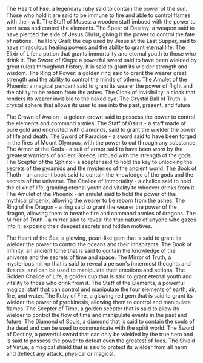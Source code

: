 The Heart of Fire: a legendary ruby said to contain the power of the sun. Those who hold it are said to be immune to fire and able to control flames with their will.
The Staff of Moses: a wooden staff imbued with the power to part seas and control the elements.
The Spear of Destiny: a weapon said to have pierced the side of Jesus Christ, giving it the power to control the fate of nations.
The Holy Grail: the cup used by Jesus at the Last Supper, said to have miraculous healing powers and the ability to grant eternal life.
The Elixir of Life: a potion that grants immortality and eternal youth to those who drink it.
The Sword of Kings: a powerful sword said to have been wielded by great rulers throughout history. It is said to grant its wielder strength and wisdom.
The Ring of Power: a golden ring said to grant the wearer great strength and the ability to control the minds of others.
The Amulet of the Phoenix: a magical pendant said to grant its wearer the power of flight and the ability to be reborn from the ashes.
The Cloak of Invisibility: a cloak that renders its wearer invisible to the naked eye.
The Crystal Ball of Truth: a crystal sphere that allows its user to see into the past, present, and future.

The Crown of Avalon - a golden crown said to possess the power to control the elements and command armies.
The Staff of Osiris - a staff made of pure gold and encrusted with diamonds, said to grant the wielder the power of life and death.
The Sword of Paradise - a sword said to have been forged in the fires of Mount Olympus, with the power to cut through any substance.
The Armor of the Gods - a suit of armor said to have been worn by the greatest warriors of ancient Greece, imbued with the strength of the gods.
The Scepter of the Sphinx - a scepter said to hold the key to unlocking the secrets of the pyramids and the mysteries of the ancient world.
The Book of Thoth - an ancient book said to contain the knowledge of the gods and the secrets of the universe.
The Chalice of Immortality - a chalice said to hold the elixir of life, granting eternal youth and vitality to whoever drinks from it.
The Amulet of the Phoenix - an amulet said to hold the power of the mythical phoenix, allowing the wearer to be reborn from the ashes.
The Ring of the Dragon - a ring said to grant the wearer the power of the dragon, allowing them to breathe fire and command armies of dragons.
The Mirror of Truth - a mirror said to reveal the true nature of anyone who gazes into it, exposing their deepest secrets and hidden motives.

The Heart of the Sea, a glowing, pearl-like gem that is said to grant its wielder the power to control the oceans and their inhabitants.
The Book of Infinity, an ancient tome that is said to contain the knowledge of the universe and the secrets of time and space.
The Mirror of Truth, a mysterious mirror that is said to reveal a person's innermost thoughts and desires, and can be used to manipulate their emotions and actions.
The Golden Chalice of Life, a golden cup that is said to grant eternal youth and vitality to those who drink from it.
The Staff of the Elements, a powerful magical staff that can control and manipulate the four elements of earth, air, fire, and water.
The Ruby of Fire, a glowing red gem that is said to grant its wielder the power of pyrokinesis, allowing them to control and manipulate flames.
The Scepter of Time, a golden scepter that is said to allow its wielder to control the flow of time and manipulate events in the past and future.
The Diamond of Souls, a diamond that is said to contain the souls of the dead and can be used to communicate with the spirit world.
The Sword of Destiny, a powerful sword that can only be wielded by the true hero and is said to possess the power to defeat even the greatest of foes.
The Shield of Virtue, a magical shield that is said to protect its wielder from all harm and deflect any attack, physical or magical.